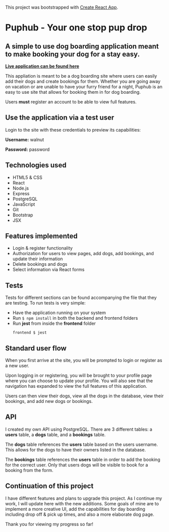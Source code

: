 This project was bootstrapped with [Create React App](https://github.com/facebook/create-react-app).

# Puphub - Your one stop pup drop

## A simple to use dog boarding application meant to make booking your dog for a stay easy.

**[Live application can be found here](https://abounding-sea-mm.surge.sh/)**

This appliation is meant to be a dog boarding site where users can easily add their dogs and create bookings for them. Whether you are going away on vacation or are unable to have your furry friend for a night, Puphub is an easy to use site that allows for booking them in for dog boarding.

Users **must** register an account to be able to view full features.

## Use the application via a test user

Login to the site with these credentials to preview its capabilities:

**Username:** walnut

**Password:** password

## Technologies used 

- HTML5 & CSS
- React 
- Node.js 
- Express
- PostgreSQL
- JavaScript
- Git
- Bootstrap
- JSX

## Features implemented

- Login & register functionality
- Authorization for users to view pages, add dogs, add bookings, and update their information
- Delete bookings and dogs
- Select information via React forms
  
## Tests

Tests for different sections can be found accompanying the file that they are testing. To run tests is very simple:

- Have the application running on your system
- Run ```$ npm install``` in both the backend and frontend folders
- Run **jest** from inside the **frontend** folder
  ```
  frontend $ jest
  ```

## Standard user flow

When you first arrive at the site, you will be prompted to login or register as a new user.

Upon logging in or registering, you will be brought to your profile page where you can choose to update your profile. You will also see that the navigation has expanded to view the full features of this application.

Users can then view their dogs, view all the dogs in the database, view their bookings, and add new dogs or bookings. 

## API

I created my own API using PostgreSQL. There are 3 different tables: a **users** table, a **dogs** table, and a **bookings** table. 

The **dogs** table references the **users** table based on the users username. This allows for the dogs to have their owners listed in the database.

The **bookings** table references the **users** table in order to add the booking for the correct user. Only that users dogs will be visible to book for a booking from the form.

## Continuation of this project

I have different features and plans to upgrade this project. As I continue my work, I will update here with the new additions. Some goals of mine are to implement a more creative UI, add the capabilities for day boarding including drop off & pick up times, and also a more elaborate dog page. 

Thank you for viewing my progress so far!



